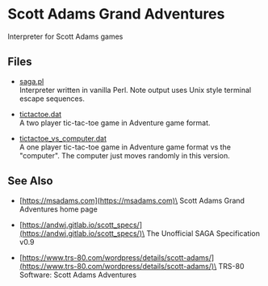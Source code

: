 # Scott Adams Grand Adventures

Interpreter for Scott Adams games

## Files

- [saga.pl](saga.pl)\
Interpreter written in vanilla Perl.
Note output uses Unix style terminal escape sequences.

- [tictactoe.dat](tictactoe.dat)\
A two player tic-tac-toe game in Adventure game format.

- [tictactoe_vs_computer.dat](tictactoe_vs_computer.dat)\
A one player tic-tac-toe game in Adventure game format vs the "computer".
The computer just moves randomly in this version.

## See Also

- [https://msadams.com](https://msadams.com)\
Scott Adams Grand Adventures home page

- [https://andwj.gitlab.io/scott_specs/](https://andwj.gitlab.io/scott_specs/)\
The Unofficial SAGA Specification v0.9

- [https://www.trs-80.com/wordpress/details/scott-adams/](https://www.trs-80.com/wordpress/details/scott-adams/)\
TRS-80 Software: Scott Adams Adventures
